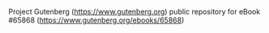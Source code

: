 Project Gutenberg (https://www.gutenberg.org) public repository for
eBook #65868 (https://www.gutenberg.org/ebooks/65868)
